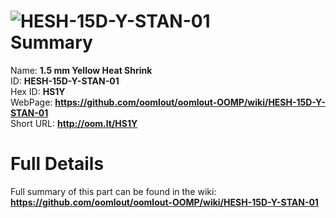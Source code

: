 
![HESH-15D-Y-STAN-01](https://github.com/oomlout/oomlout-OOMP/blob/master/parts/HESH-15D-Y-STAN-01/HESH-15D-Y-STAN-01_420.jpg)   
Summary
=================
  
Name: __1.5 mm Yellow Heat Shrink__    
ID: __HESH-15D-Y-STAN-01__   
Hex ID: __HS1Y__   
WebPage: __https://github.com/oomlout/oomlout-OOMP/wiki/HESH-15D-Y-STAN-01__   
Short URL: __http://oom.lt/HS1Y__   

Full Details
==========================
Full summary of this part can be found in the wiki:   
__https://github.com/oomlout/oomlout-OOMP/wiki/HESH-15D-Y-STAN-01__    


